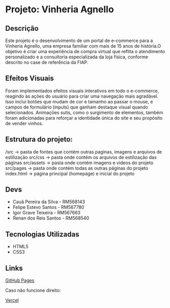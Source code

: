 # Projeto: Vinheria Agnello

## Descrição

Este projeto é o desenvolvimento de um portal de e-commerce para a Vinheria Agnello, uma empresa familiar com mais de 15 anos de história.O objetivo é criar uma experiência de compra virtual que reflita o atendimento personalizado e a consultoria especializada da loja física, conforme descrito no case de referência da FIAP.

## Efeitos Visuais

Foram implementados efeitos visuais interativos em todo o e-commerce, reagindo às ações do usuário para criar uma navegação mais agradável. Isso inclui botões que mudam de cor e tamanho ao passar o mouse, e campos de formulário (inputs) que ganham destaque visual quando selecionados. Animações sutis, como o surgimento de elementos, também foram adicionadas para reforçar a identidade única do site e seu propósito de vender vinhos.

## Estrutura do projeto:
/src -> pasta de fontes que contém outras paginas, imagens e arquivos de estilização
src/css -> pasta onde contém os arquivos de estilização das páginas
src/assets -> pasta onde contém imagens e videos do projeto
src/pages -> pasta onde contém todas as outras páginas do projeto
index.html -> página principal (homepage) e inicial do projeto

## Devs

* Cauã Pereira da Silva - RM568143
* Felipe Estevo Santos - RM567780
* Igor Grave Teixeira - RM567663
* Renan dos Reis Santos - RM568540

## Tecnologias Utilizadas

* HTML5
* CSS3

## Links

[GitHub Pages](https://renansantos0.github.io/vinharia-agnello-site/)

Caso não funcione direito:

[Vercel](https://vinharia-agnello-site.vercel.app/)

